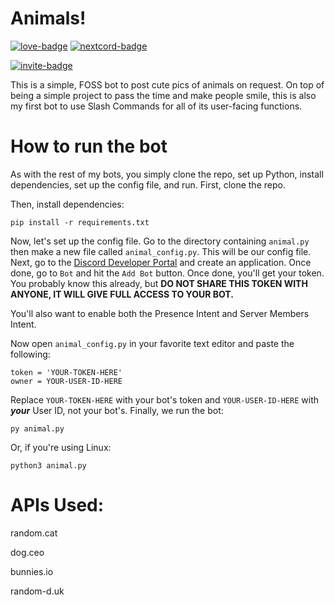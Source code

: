# Animals!

[![love-badge][]][love] [![nextcord-badge][]][nextcord]

[![invite-badge][]][invite]

This is a simple, FOSS bot to post cute pics of animals on request. On top of being a simple project to pass the time and make people smile, this is also my first bot to use Slash Commands for all of its user-facing functions.

# How to run the bot
As with the rest of my bots, you simply clone the repo, set up Python, install dependencies, set up the config file, and run. First, clone the repo.

Then, install dependencies:
```
pip install -r requirements.txt
```
Now, let's set up the config file.
Go to the directory containing `animal.py` then make a new file called `animal_config.py`. This will be our config file.
Next, go to the [Discord Developer Portal](https://discordapp.com/developers/applications/) and create an application. Once done, go to `Bot` and hit the `Add Bot` button. Once done, you'll get your token. You probably know this already, but **DO NOT SHARE THIS TOKEN WITH ANYONE, IT WILL GIVE FULL ACCESS TO YOUR BOT.**

You'll also want to enable both the Presence Intent and Server Members Intent.

Now open `animal_config.py` in your favorite text editor and paste the following:
```
token = 'YOUR-TOKEN-HERE'
owner = YOUR-USER-ID-HERE
```
Replace `YOUR-TOKEN-HERE` with your bot's token and `YOUR-USER-ID-HERE` with ***your*** User ID, not your bot's.
Finally, we run the bot:
```
py animal.py
```
Or, if you're using Linux:
```
python3 animal.py
```

# APIs Used:
random.cat

dog.ceo

bunnies.io

random-d.uk

[invite]: https://discord.com/api/oauth2/authorize?client_id=954166535818215454&permissions=137439340608&scope=bot%20applications.commands
[invite-badge]: https://img.shields.io/badge/invite%20me!-click%20here-black.svg?style=for-the-badge&colorB=7289DA

[love]: https://lillie2523.carrd.co
[love-badge]: https://custom-icon-badges.herokuapp.com/badge/-Made%20with%20love...-555555?style=for-the-badge&logo=heart

[nextcord]: https://github.com/nextcord/nextcord
[nextcord-badge]: https://custom-icon-badges.herokuapp.com/badge/-...and%20Nextcord-555555?style=for-the-badge&logo=nextcord
